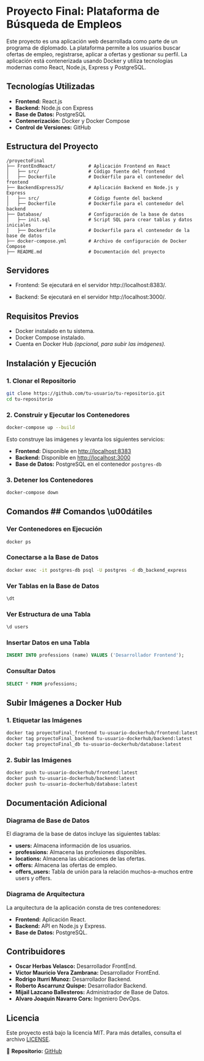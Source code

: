 # Proyecto Final: Plataforma de Búsqueda de Empleos

Este proyecto es una aplicación web desarrollada como parte de un programa de diplomado. La plataforma permite a los usuarios buscar ofertas de empleo, registrarse, aplicar a ofertas y gestionar su perfil. La aplicación está contenerizada usando Docker y utiliza tecnologías modernas como React, Node.js, Express y PostgreSQL.

## Tecnologías Utilizadas

- **Frontend:** React.js
- **Backend:** Node.js con Express
- **Base de Datos:** PostgreSQL
- **Contenerización:** Docker y Docker Compose
- **Control de Versiones:** GitHub

## Estructura del Proyecto

```
/proyectoFinal
├── FrontEndReact/            # Aplicación Frontend en React
│   ├── src/                  # Código fuente del frontend
│   ├── Dockerfile            # Dockerfile para el contenedor del frontend
├── BackendExpressJS/         # Aplicación Backend en Node.js y Express
│   ├── src/                  # Código fuente del backend
│   ├── Dockerfile            # Dockerfile para el contenedor del backend
├── Database/                 # Configuración de la base de datos
│   ├── init.sql              # Script SQL para crear tablas y datos iniciales
│   ├── Dockerfile            # Dockerfile para el contenedor de la base de datos
├── docker-compose.yml        # Archivo de configuración de Docker Compose
├── README.md                 # Documentación del proyecto
```

## Servidores

- Frontend: Se ejecutará en el servidor http://localhost:8383/.

- Backend: Se ejecutará en el servidor http://localhost:3000/.

## Requisitos Previos

- Docker instalado en tu sistema.
- Docker Compose instalado.
- Cuenta en Docker Hub *(opcional, para subir las imágenes).*

## Instalación y Ejecución

### 1. Clonar el Repositorio

```bash
git clone https://github.com/tu-usuario/tu-repositorio.git
cd tu-repositorio
```

### 2. Construir y Ejecutar los Contenedores

```bash
docker-compose up --build
```

Esto construye las imágenes y levanta los siguientes servicios:

- **Frontend:** Disponible en [http://localhost:8383](http://localhost:8383)
- **Backend:** Disponible en [http://localhost:3000](http://localhost:3000)
- **Base de Datos:** PostgreSQL en el contenedor `postgres-db`

### 3. Detener los Contenedores

```bash
docker-compose down
```

## Comandos ## Comandos \u00dátiles

### Ver Contenedores en Ejecución

```bash
docker ps
```

### Conectarse a la Base de Datos

```bash
docker exec -it postgres-db psql -U postgres -d db_backend_express
```

### Ver Tablas en la Base de Datos

```sql
\dt
```

### Ver Estructura de una Tabla

```sql
\d users
```

### Insertar Datos en una Tabla

```sql
INSERT INTO professions (name) VALUES ('Desarrollador Frontend');
```

### Consultar Datos

```sql
SELECT * FROM professions;
```

## Subir Imágenes a Docker Hub

### 1. Etiquetar las Imágenes

```bash
docker tag proyectoFinal_frontend tu-usuario-dockerhub/frontend:latest
docker tag proyectoFinal_backend tu-usuario-dockerhub/backend:latest
docker tag proyectoFinal_db tu-usuario-dockerhub/database:latest
```

### 2. Subir las Imágenes

```bash
docker push tu-usuario-dockerhub/frontend:latest
docker push tu-usuario-dockerhub/backend:latest
docker push tu-usuario-dockerhub/database:latest
```

## Documentación Adicional

### Diagrama de Base de Datos

El diagrama de la base de datos incluye las siguientes tablas:

- **users:** Almacena información de los usuarios.
- **professions:** Almacena las profesiones disponibles.
- **locations:** Almacena las ubicaciones de las ofertas.
- **offers:** Almacena las ofertas de empleo.
- **offers_users:** Tabla de unión para la relación muchos-a-muchos entre users y offers.

### Diagrama de Arquitectura

La arquitectura de la aplicación consta de tres contenedores:

- **Frontend:** Aplicación React.
- **Backend:** API en Node.js y Express.
- **Base de Datos:** PostgreSQL.

## Contribuidores

- **Oscar Herbas Velasco:** Desarrollador FrontEnd.
- **Victor Mauricio Vera Zambrana:** Desarrollador FrontEnd.
- **Rodrigo Iturri Munoz:** Desarrollador Backend.
- **Roberto Ascarrunz Quispe:** Desarrollador Backend.
- **Mijail Lazcano Ballesteros:** Administrador de Base de Datos.
- **Alvaro Joaquin Navarro Cors:** Ingeniero DevOps.

## Licencia

Este proyecto está bajo la licencia MIT. Para más detalles, consulta el archivo [LICENSE](LICENSE).

🔗 **Repositorio:** [GitHub](https://github.com/tu-usuario/tu-repositorio)

